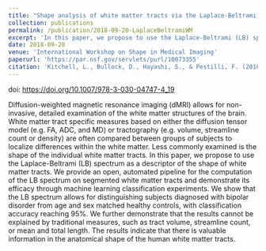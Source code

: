 ```yaml
---
title: "Shape analysis of white matter tracts via the Laplace-Beltrami spectrum"
collection: publications
permalink: /publication/2018-09-20-LaplaceBeltramiWM
excerpt: 'In this paper, we propose to use the Laplace-Beltrami (LB) spectrum as a descriptor of the shape of white matter tracts.'
date: 2018-09-20
venue: 'International Workshop on Shape in Medical Imaging'
paperurl: 'https://par.nsf.gov/servlets/purl/10073355'
citation: 'Kitchell, L., Bullock, D., Hayashi, S., & Pestilli, F. (2018, September). Shape analysis of white matter tracts via the Laplace-Beltrami spectrum. In <i>International Workshop on Shape in Medical Imaging</i> (pp. 195-206). Springer, Cham.'
---
```

doi: https://doi.org/10.1007/978-3-030-04747-4_19
 
Diffusion-weighted magnetic resonance imaging (dMRI) allows for non-invasive, detailed examination of the white matter structures of the brain. White matter tract specific measures based on either the diffusion tensor model (e.g. FA, ADC, and MD) or tractography (e.g. volume, streamline count or density) are often compared between groups of subjects to localize differences within the white matter. Less commonly examined is the shape of the individual white matter tracts. In this paper, we propose to use the Laplace-Beltrami (LB) spectrum as a descriptor of the shape of white matter tracts. We provide an open, automated pipeline for the computation of the LB spectrum on segmented white matter tracts and demonstrate its efficacy through machine learning classification experiments. We show that the LB spectrum allows for distinguishing subjects diagnosed with bipolar disorder from age and sex matched healthy controls, with classification accuracy reaching 95%. We further demonstrate that the results cannot be explained by traditional measures, such as tract volume, streamline count, or mean and total length. The results indicate that there is valuable information in the anatomical shape of the human white matter tracts. 


